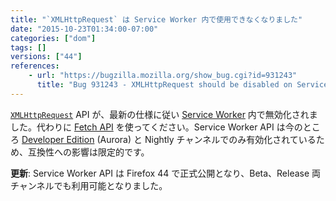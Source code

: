 ```yaml
---
title: "`XMLHttpRequest` は Service Worker 内で使用できなくなりました"
date: "2015-10-23T01:34:00-07:00"
categories: ["dom"]
tags: []
versions: ["44"]
references:
    - url: "https://bugzilla.mozilla.org/show_bug.cgi?id=931243"
      title: "Bug 931243 - XMLHttpRequest should be disabled on ServiceWorkers"
---
```

[`XMLHttpRequest`](https://developer.mozilla.org/ja/docs/Web/API/XMLHttpRequest) API が、最新の仕様に従い [Service Worker](https://developer.mozilla.org/ja/docs/Web/API/Service_Worker_API) 内で無効化されました。代わりに [Fetch API](https://developer.mozilla.org/ja/docs/Web/API/Fetch_API) を使ってください。Service Worker API は今のところ [Developer Edition](https://www.mozilla.org/firefox/developer/) (Aurora) と Nightly チャンネルでのみ有効化されているため、互換性への影響は限定的です。

**更新**: Service Worker API は Firefox 44 で正式公開となり、Beta、Release 両チャンネルでも利用可能となりました。
